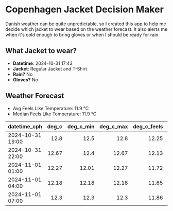 
# Copenhagen Jacket Decision Maker

Danish weather can be quite unpredictable, so I created this app to help me decide which jacket to wear based on the weather forecast. 
It also alerts me when it's cold enough to bring gloves or when I should be ready for rain.

## What Jacket to wear?

- **Datetime**: 2024-10-31 17:43
- **Jacket**: Regular Jacket and T-Shirt
- **Rain?** No
- **Gloves?** No

## Weather Forecast
- Avg Feels Like Temperature: 11.9 °C
- Median Feels Like Temperature: 11.9 °C

| datetime_cph     |   deg_c |   deg_c_min |   deg_c_max |   deg_c_feels | weather   | wind   | rain   |
|:-----------------|--------:|------------:|------------:|--------------:|:----------|:-------|:-------|
| 2024-10-31 19:00 |   12.8  |       12.5  |       12.8  |         12.25 | Clouds    | High   | None   |
| 2024-10-31 22:00 |   12.67 |       12.4  |       12.67 |         12.13 | Clouds    | High   | None   |
| 2024-11-01 01:00 |   12.27 |       12.01 |       12.27 |         11.72 | Clouds    | High   | None   |
| 2024-11-01 04:00 |   12.18 |       12.18 |       12.18 |         11.65 | Clear     | High   | None   |
| 2024-11-01 07:00 |   12.3  |       12.3  |       12.3  |         11.86 | Clouds    | High   | None   |
        